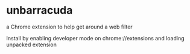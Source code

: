 unbarracuda
===========

a Chrome extension to help get around a web filter

Install by enabling developer mode on chrome://extensions and loading unpacked extension